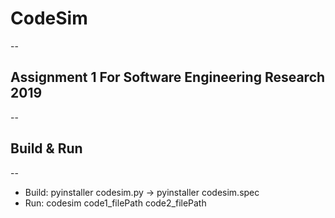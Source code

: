 # CodeSim
--
## Assignment 1 For Software Engineering Research 2019
--
## Build & Run
--
* Build: pyinstaller codesim.py -> pyinstaller codesim.spec
* Run: codesim code1_filePath code2_filePath